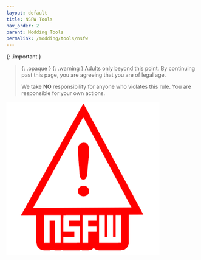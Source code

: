 ```yaml
---
layout: default
title: NSFW Tools
nav_order: 2
parent: Modding Tools
permalink: /modding/tools/nsfw
---
```

<!-- 
{: .note }
> {: .opaque }
> 
> 
> 
-->
{: .important }
> {: .opaque }
> {: .warning }
> Adults only beyond this point. By continuing past this page, you are agreeing that you are of legal age.
>
> We take **NO** responsibility for anyone who violates this rule. You are responsible for your own actions.
>

<img width="80%" height="auto" class="block" src="../../assets/images/NSFW.png" />